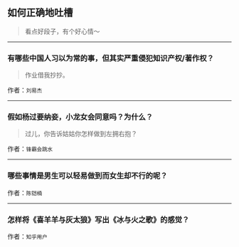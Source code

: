 ## 如何正确地吐槽

> 看点好段子，有个好心情～


 
---

### 有哪些中国人习以为常的事，但其实严重侵犯知识产权/著作权？

> 作业借我抄抄。


作者：`刘易杰`

---

### 假如杨过要纳妾，小龙女会同意吗？为什么？

> 过儿，你告诉姑姑你怎样做到左拥右抱？


作者：`锋霸会跳水`

---

### 哪些事情是男生可以轻易做到而女生却不行的呢？

> 


作者：`陈铠楠`

---

### 怎样将《喜羊羊与灰太狼》写出《冰与火之歌》的感觉？

> 


作者：`知乎用户`
